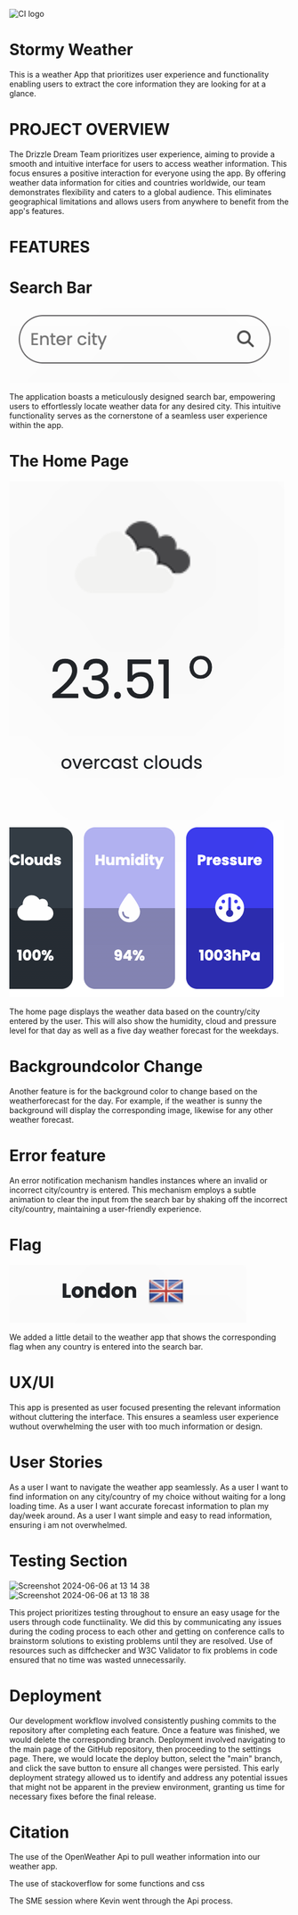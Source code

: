![CI logo](https://codeinstitute.s3.amazonaws.com/fullstack/ci_logo_small.png)

# Stormy Weather 
 This is a weather App that prioritizes user experience and functionality enabling users to extract the core information they are looking for at a glance. 

# PROJECT OVERVIEW 
 The Drizzle Dream Team prioritizes user experience, aiming to provide a smooth and intuitive interface for users to access weather information. This focus ensures a positive interaction for everyone using the app. By offering weather data information for cities and countries worldwide, our team demonstrates flexibility and caters to a global audience. This eliminates geographical limitations and allows users from anywhere to benefit from the app's features. 

# FEATURES

# Search Bar
 ![alt text](<search bar.png>)

 The application boasts a meticulously designed search bar, empowering users to effortlessly locate weather data for any desired city. This intuitive functionality serves as the cornerstone of a seamless user experience within the app.

# The Home Page
![alt text](<home page.png>)

 The home page displays the weather data based on the country/city entered by the user. This will also show the humidity, cloud and pressure level for that day as well as a five day weather forecast for the weekdays. 

# Backgroundcolor Change
 Another feature is for the background color to change based on the weatherforecast for the day. For example, if the weather is sunny the background will display the corresponding image, likewise for any other weather forecast. 

# Error feature
An error notification mechanism handles instances where an invalid or incorrect city/country is entered. This mechanism employs a subtle animation to clear the input from the search bar by shaking off the incorrect city/country, maintaining a user-friendly experience.

# Flag 
![alt text](<flag feature.png>)

We added a little detail to the weather app that shows the corresponding flag when any country is entered into the search bar. 

# UX/UI
This app is presented as user focused presenting the relevant information without cluttering the interface. This ensures a seamless user experience wuthout overwhelming the user with too much information or design.

# User Stories
As a user I want to navigate the weather app seamlessly.
As a user I want to find information on any city/country of my choice without waiting for a long loading time.
As a user I want accurate forecast information to plan my day/week around.
As a user I want simple and easy to read information, ensuring i am not overwhelmed.

# Testing Section
![Screenshot 2024-06-06 at 13 14 38](https://github.com/craigallendev/prevent-awareness/assets/169143525/e6b4e54a-a5b3-4ade-a26e-21aa554c2b20)
![Screenshot 2024-06-06 at 13 18 38](https://github.com/craigallendev/prevent-awareness/assets/169143525/01bccc87-fe27-4ec8-b1bf-baa9cb54c8d0)

This project prioritizes testing throughout to ensure an easy usage for the users through code functiinality. We did this by communicating any issues during the coding process to each other and getting on conference calls to brainstorm solutions to existing problems until they are resolved. 
Use of resources such as diffchecker and W3C Validator to fix problems in code ensured that no time was wasted unnecessarily. 

# Deployment
Our development workflow involved consistently pushing commits to the repository after completing each feature. Once a feature was finished, we would delete the corresponding branch. Deployment involved navigating to the main page of the GitHub repository, then proceeding to the settings page. There, we would locate the deploy button, select the "main" branch, and click the save button to ensure all changes were persisted. This early deployment strategy allowed us to identify and address any potential issues that might not be apparent in the preview environment, granting us time for necessary fixes before the final release.

# Citation
The use of the OpenWeather Api to pull weather information into our weather app. 

The use of stackoverflow for some functions and css

The SME session where Kevin went through the Api process. 